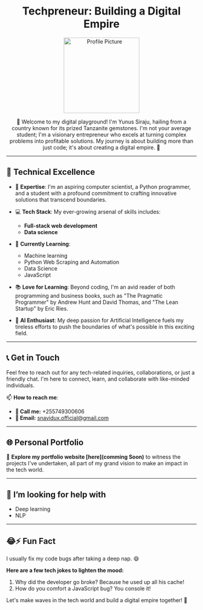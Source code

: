 
<!--
**snavid/snavid** is a ✨ _special_ ✨ repository because its `README.md` (this file) appears on your GitHub profile.

Here are some ideas to get you started:

- 🔭 I’m currently working on ...
- 
- 👯 I’m looking to collaborate on ...
-...
- 💬 Ask me about ...
-  ...
- 😄 Pronouns: ...
-  ...
-->

<div align="center">
  <h1>Techpreneur: Building a Digital Empire</h1>
  <img src="insert_link_to_profile_picture_here" alt="Profile Picture" width="200px">

  <p>👋 Welcome to my digital playground! I'm Yunus Siraju, hailing from a country known for its prized Tanzanite gemstones. I'm not your average student; I'm a visionary entrepreneur who excels at turning complex problems into profitable solutions. My journey is about building more than just code; it's about creating a digital empire. 🚀</p>
</div>

---

## 🧠 Technical Excellence

- 🔗 **Expertise**: I'm an aspiring computer scientist, a Python programmer, and a student with a profound commitment to crafting innovative solutions that transcend boundaries.

- 💻 **Tech Stack**: My ever-growing arsenal of skills includes:
  - **Full-stack web development**
  - **Data science**

- 🌱 **Currently Learning**:
  - Machine learning
  - Python Web Scraping and Automation
  - Data Science
  - JavaScript

- 📚 **Love for Learning**: Beyond coding, I'm an avid reader of both programming and business books, such as "The Pragmatic Programmer" by Andrew Hunt and David Thomas, and "The Lean Startup" by Eric Ries.

- 🤖 **AI Enthusiast**: My deep passion for Artificial Intelligence fuels my tireless efforts to push the boundaries of what's possible in this exciting field.

---

## 📞 Get in Touch

Feel free to reach out for any tech-related inquiries, collaborations, or just a friendly chat. I'm here to connect, learn, and collaborate with like-minded individuals.

📫 **How to reach me**:
- **📱 Call me:** +255749300606
- **📧 Email:** [snavidux.official@gmail.com](mailto:snavidux.official@gmail.com)

---

## 🌐 Personal Portfolio

🚀 **Explore my portfolio website [here](comming Soon)** to witness the projects I've undertaken, all part of my grand vision to make an impact in the tech world.

<!--## 🏢 Companies I Own

![Mevodox Logo](insert_link_to_mevodox_logo_here)

👨‍💼 Mevodox: I'm the visionary founder of Mevodox, a company dedicated to delivering innovative, cutting-edge solutions. Visit [Mevodox Web App](insert_link_to_mevodox_login_form_here) to witness our tech in action. -->

---

## 🤔 I’m looking for help with
- Deep learning
- NLP

---

## 😂⚡ Fun Fact

I usually fix my code bugs after taking a deep nap. 😄

**Here are a few tech jokes to lighten the mood:**

1. Why did the developer go broke? Because he used up all his cache!
2. How do you comfort a JavaScript bug? You console it!

Let's make waves in the tech world and build a digital empire together! 🚀


